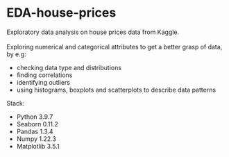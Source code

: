 # EDA-house-prices
Exploratory data analysis on house prices data from Kaggle. <br/><br/>
Exploring numerical and categorical attributes to get a better grasp of data, by e.g:

* checking data type and distributions
* finding correlations
* identifying outliers
* using histograms, boxplots and scatterplots to describe data patterns

Stack:
* Python 3.9.7
* Seaborn 0.11.2
* Pandas 1.3.4
* Numpy 1.22.3
* Matplotlib 3.5.1
